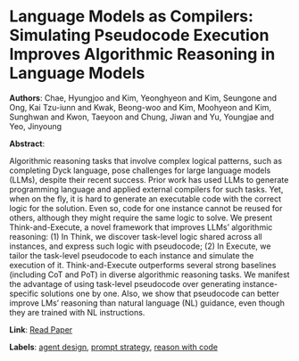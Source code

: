 # Language Models as Compilers: Simulating Pseudocode Execution Improves Algorithmic Reasoning in Language Models

**Authors**: Chae, Hyungjoo and Kim, Yeonghyeon and Kim, Seungone and Ong, Kai Tzu-iunn and Kwak, Beong-woo and Kim, Moohyeon and Kim, Sunghwan and Kwon, Taeyoon and Chung, Jiwan and Yu, Youngjae and Yeo, Jinyoung

**Abstract**:

Algorithmic reasoning tasks that involve complex logical patterns, such as completing Dyck language, pose challenges for large language models (LLMs), despite their recent success. Prior work has used LLMs to generate programming language and applied external compilers for such tasks. Yet, when on the fly, it is hard to generate an executable code with the correct logic for the solution. Even so, code for one instance cannot be reused for others, although they might require the same logic to solve. We present Think-and-Execute, a novel framework that improves LLMs’ algorithmic reasoning: (1) In Think, we discover task-level logic shared across all instances, and express such logic with pseudocode; (2) In Execute, we tailor the task-level pseudocode to each instance and simulate the execution of it. Think-and-Execute outperforms several strong baselines (including CoT and PoT) in diverse algorithmic reasoning tasks. We manifest the advantage of using task-level pseudocode over generating instance-specific solutions one by one. Also, we show that pseudocode can better improve LMs’ reasoning than natural language (NL) guidance, even though they are trained with NL instructions.

**Link**: [Read Paper](https://aclanthology.org/2024.emnlp-main.1253)

**Labels**: [agent design](../../labels/agent_design.md), [prompt strategy](../../labels/prompt_strategy.md), [reason with code](../../labels/reason_with_code.md)
